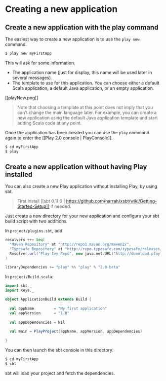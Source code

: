 # Creating a new application

## Create a new application with the play command

The easiest way to create a new application is to use the `play new` command.

```bash
$ play new myFirstApp
```

This will ask for some information.

- The application name (just for display, this name will be used later in several messages).
- The template to use for this application. You can choose either a default Scala application, a default Java application, or an empty application.

[[playNew.png]]

> Note that choosing a template at this point does not imply that you can’t change the main language later. For example, you can create a new application using the default Java application template and start adding Scala code at any point.

Once the application has been created you can use the `play` command again to enter the [[Play 2.0 console | PlayConsole]].

```bash
$ cd myFirstApp
$ play
```

## Create a new application without having Play installed

You can also create a new Play application without installing Play, by using sbt. 

> First install [[sbt 0.11.0 | https://github.com/harrah/xsbt/wiki/Getting-Started-Setup]] if needed.

Just create a new directory for your new application and configure your sbt build script with two additions.

In `project/plugins.sbt`, add:

```scala
resolvers ++= Seq(
  "Maven Repository" at "http://repo1.maven.org/maven2/",
  "Typesafe Repository" at "http://repo.typesafe.com/typesafe/releases/",
  Resolver.url("Play Ivy Repo", new java.net.URL("http://download.playframework.org/ivy-releases/"))(Resolver.ivyStylePatterns)
)

libraryDependencies += "play" %% "play" % "2.0-beta"
```

In `project/Build.scala`:

```scala
import sbt._
import Keys._
 
object ApplicationBuild extends Build {
 
  val appName         = "My first application"
  val appVersion      = "1.0"
 
  val appDependencies = Nil
 
  val main = PlayProject(appName, appVersion, appDependencies)
 
}
```

You can then launch the sbt console in this directory:

```bash
$ cd myFirstApp
$ sbt
```

sbt will load your project and fetch the dependencies.
